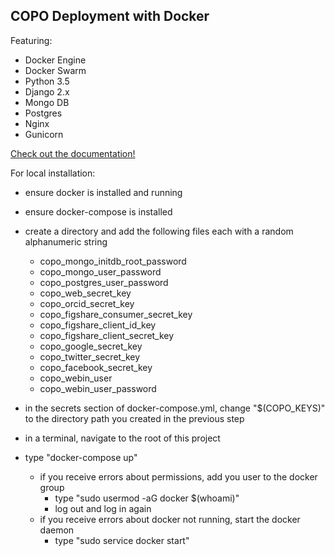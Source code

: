 ## COPO Deployment with Docker

Featuring:

- Docker Engine
- Docker Swarm
- Python 3.5
- Django 2.x
- Mongo DB
- Postgres
- Nginx
- Gunicorn


[Check out the documentation!](http://copo-project.readthedocs.io/en/latest/)

For local installation:
* ensure docker is installed and running

* ensure docker-compose is installed

* create a directory and add the following files each with a random alphanumeric string
    * copo_mongo_initdb_root_password
    * copo_mongo_user_password
    * copo_postgres_user_password
    * copo_web_secret_key
    * copo_orcid_secret_key
    * copo_figshare_consumer_secret_key
    * copo_figshare_client_id_key
    * copo_figshare_client_secret_key
    * copo_google_secret_key
    * copo_twitter_secret_key
    * copo_facebook_secret_key
    * copo_webin_user
    * copo_webin_user_password
* in the secrets section of docker-compose.yml, change "$(COPO_KEYS)" to the directory path you created in the previous step

* in a terminal, navigate to the root of this project

* type "docker-compose up"
    * if you receive errors about permissions, add you user to the docker group
        * type "sudo usermod -aG docker $(whoami)"
        * log out and log in again
    * if you receive errors about docker not running, start the docker daemon
        * type "sudo service docker start"